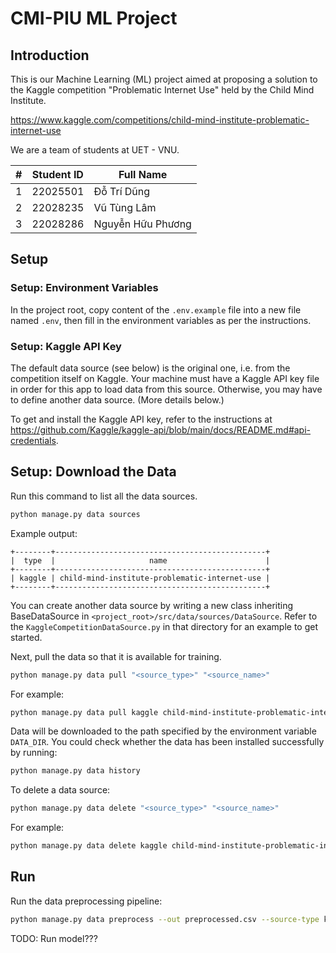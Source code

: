 # CMI-PIU ML Project

## Introduction

This is our Machine Learning (ML) project aimed at proposing a solution
to the Kaggle competition "Problematic Internet Use" held by the
Child Mind Institute.

<https://www.kaggle.com/competitions/child-mind-institute-problematic-internet-use>

We are a team of students at UET - VNU.

| #   | Student ID | Full Name         |
| --- | ---------- | ----------------- |
| 1   | 22025501   | Đỗ Trí Dũng       |
| 2   | 22028235   | Vũ Tùng Lâm       |
| 3   | 22028286   | Nguyễn Hữu Phương |

## Setup

### Setup: Environment Variables

In the project root, copy content of the `.env.example` file into
a new file named `.env`, then fill in the environment variables
as per the instructions.

### Setup: Kaggle API Key

The default data source (see below) is the original one, i.e. from
the competition itself on Kaggle. Your machine must have a Kaggle
API key file in order for this app to load data from this source.
Otherwise, you may have to define another data source. (More details
below.)

To get and install the Kaggle API key, refer to the instructions
at <https://github.com/Kaggle/kaggle-api/blob/main/docs/README.md#api-credentials>.

## Setup: Download the Data

Run this command to list all the data sources.

```sh
python manage.py data sources
```

Example output:

```plain
+--------+-----------------------------------------------+
|  type  |                     name                      |
+--------+-----------------------------------------------+
| kaggle | child-mind-institute-problematic-internet-use |
+--------+-----------------------------------------------+
```

You can create another data source by writing a new class
inheriting BaseDataSource in `<project_root>/src/data/sources/DataSource`.
Refer to the `KaggleCompetitionDataSource.py` in that directory
for an example to get started.

Next, pull the data so that it is available for training.

```sh
python manage.py data pull "<source_type>" "<source_name>"
```

For example:

```sh
python manage.py data pull kaggle child-mind-institute-problematic-internet-use
```

Data will be downloaded to the path specified by the environment variable `DATA_DIR`.
You could check whether the data has been installed successfully by running:

```sh
python manage.py data history
```

To delete a data source:

```sh
python manage.py data delete "<source_type>" "<source_name>"
```

For example:

```sh
python manage.py data delete kaggle child-mind-institute-problematic-internet-use
```

## Run

Run the data preprocessing pipeline:

```sh
python manage.py data preprocess --out preprocessed.csv --source-type kaggle --source-name child-mind-institute-problematic-internet-use
```

TODO: Run model???
